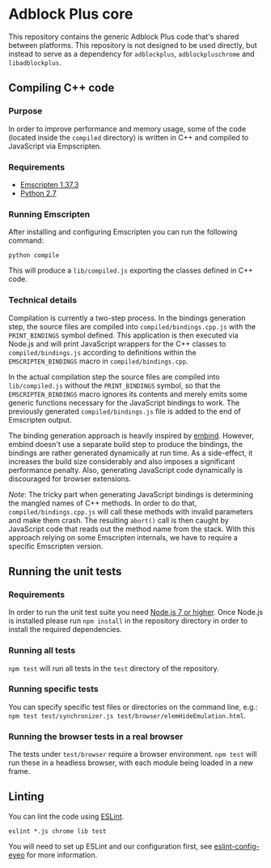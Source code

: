 Adblock Plus core
=================

This repository contains the generic Adblock Plus code that's shared between
platforms. This repository is not designed to be used directly, but instead to
serve as a dependency for `adblockplus`, `adblockpluschrome` and
`libadblockplus`.

Compiling C++ code
------------------

### Purpose

In order to improve performance and memory usage, some of the code (located
inside the `compiled` directory) is written in C++ and compiled to JavaScript
via Empscripten.

### Requirements

* [Emscripten 1.37.3](https://github.com/kripken/emscripten)
* [Python 2.7](https://www.python.org)

### Running Emscripten

After installing and configuring Emscripten you can run the following command:

    python compile

This will produce a `lib/compiled.js` exporting the classes defined in C++ code.

### Technical details

Compilation is currently a two-step process. In the bindings generation step,
the source files are compiled into `compiled/bindings.cpp.js` with the
`PRINT_BINDINGS` symbol defined. This application is then executed via Node.js
and will print JavaScript wrappers for the C++ classes to
`compiled/bindings.js` according to definitions within the `EMSCRIPTEN_BINDINGS`
macro in `compiled/bindings.cpp`.

In the actual compilation step the source files are compiled into
`lib/compiled.js` without the `PRINT_BINDINGS` symbol, so that the
`EMSCRIPTEN_BINDINGS` macro ignores its contents and merely emits some generic
functions necessary for the JavaScript bindings to work. The previously
generated `compiled/bindings.js` file is added to the end of Emscripten output.

The binding generation approach is heavily inspired by
[embind](http://kripken.github.io/emscripten-site/docs/porting/connecting_cpp_and_javascript/embind.html).
However, embind doesn't use a separate build step to produce the bindings, the
bindings are rather generated dynamically at run time. As a side-effect, it
increases the build size considerably and also imposes a significant performance
penalty. Also, generating JavaScript code dynamically is discouraged for browser
extensions.

*Note*: The tricky part when generating JavaScript bindings is determining the
mangled names of C++ methods. In order to do that, `compiled/bindings.cpp.js`
will call these methods with invalid parameters and make them crash. The
resulting `abort()` call is then caught by JavaScript code that reads out the
method name from the stack. With this approach relying on some Emscripten
internals, we have to require a specific Emscripten version.

Running the unit tests
----------------------

### Requirements

In order to run the unit test suite you need
[Node.js 7 or higher](https://nodejs.org/). Once Node.js is installed please run
`npm install` in the repository directory in order to install the required
dependencies.

### Running all tests

`npm test` will run all tests in the `test` directory of the repository.

### Running specific tests

You can specify specific test files or directories on the command line, e.g.:
`npm test test/synchronizer.js test/browser/elemHideEmulation.html`.

### Running the browser tests in a real browser

The tests under `test/browser` require a browser environment. `npm test` will
run these in a headless browser, with each module being loaded in a new frame.

Linting
-------

You can lint the code using [ESLint](http://eslint.org).

    eslint *.js chrome lib test

You will need to set up ESLint and our configuration first, see
[eslint-config-eyeo](https://hg.adblockplus.org/codingtools/file/tip/eslint-config-eyeo)
for more information.
